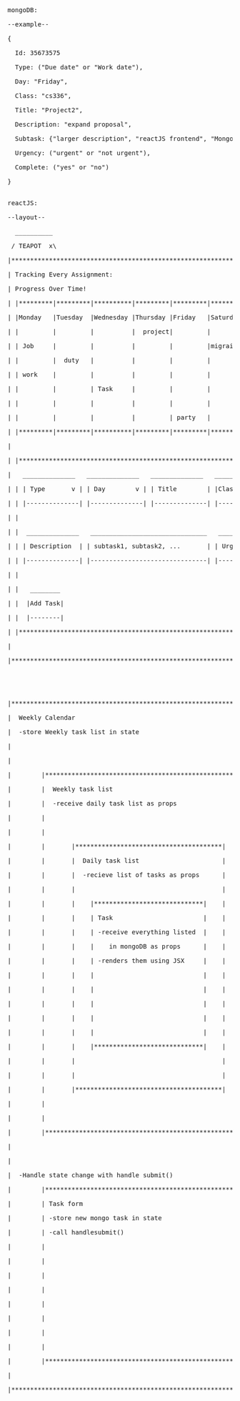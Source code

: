 <pre>
mongoDB:</br>
--example--</br>
{</br>
  Id: 35673575 </br>
  Type: ("Due date" or "Work date"),</br>
  Day: "Friday",</br>
  Class: "cs336",</br>
  Title: "Project2",</br>
  Description: "expand proposal",</br>
  Subtask: {"larger description", "reactJS frontend", "MongoDB backend"},</br>
  Urgency: ("urgent" or "not urgent"),</br>
  Complete: ("yes" or "no")</br>
}</br>

reactJS:</br>
--layout--</br>
  __________                                                                  ____ ____ ____</br>
 / TEAPOT  x\                                                                | _  | #  | X  |</br>
|*******************************************************************************************|</br>
| Tracking Every Assignment:                                                                |</br>
| Progress Over Time!                                                                       |</br>
| |*********|*********|**********|*********|*********|*********|*********| |**************| |</br>
| |Monday   |Tuesday  |Wednesday |Thursday |Friday   |Saturday |Sunday   | | Completed /\ | |</br>
| |         |         |          |  project|         |         | church  | | Tasks:    || | |</br>
| | Job     |         |          |         |         |migraine |         | |           || | |</br>
| |         |  duty   |          |         |         |         |         | |           || | |</br>
| | work    |         |          |         |         |         |         | |           || | |</br>
| |         |         | Task     |         |         |         |         | |           [] | |</br>
| |         |         |          |         |         |         |  sleep  | |           || | |</br>
| |         |         |          |         | party   |         |         | |           || | |</br>
| |*********|*********|**********|*********|*********|*********|*********| |           || | |</br>
|                                                                          |           || | |</br>
| |**********************************************************************| |           || | |</br>
|   ______________   ______________   ______________   ______________    | |           || | |</br>
| | | Type       v | | Day        v | | Title        | |Class         |  | |           || | |</br>
| | |--------------| |--------------| |--------------| |--------------|  | |           || | |</br>
| |                                                                      | |           || | |</br>
| |  ______________   _______________________________   ______________   | |           || | |</br>
| | | Description  | | subtask1, subtask2, ...       | | Urgency    v |  | |           || | |</br>
| | |--------------| |-------------------------------| |--------------|  | |           || | |</br>
| |                                                                      | |           || | |</br>
| |   ________                                                           | |           || | |</br>
| |  |Add Task|                                                          | |           || | |</br>
| |  |--------|                                                          | |           \/ | |</br>
| |**********************************************************************| |**************| |</br>
|                                                                                           |</br>
|*******************************************************************************************|</br>
</br>
</br>
|************************************************************************|</br>
|  Weekly Calendar                                                       |</br>
|  -store Weekly task list in state                                      |</br>
|                                                                        |</br>
|                                                                        |</br>
|        |******************************************************|        |</br>
|        |  Weekly task list                                    |        |</br>
|        |  -receive daily task list as props                   |        |</br>
|        |                                                      |        |</br>
|        |                                                      |        |</br>
|        |       |***************************************|      |        |</br>
|        |       |  Daily task list                      |      |        |</br>
|        |       |  -recieve list of tasks as props      |      |        |</br>
|        |       |                                       |      |        |</br>
|        |       |    |*****************************|    |      |        |</br>
|        |       |    | Task                        |    |      |        |</br>
|        |       |    | -receive everything listed  |    |      |        |</br>
|        |       |    |    in mongoDB as props      |    |      |        |</br>
|        |       |    | -renders them using JSX     |    |      |        |</br>
|        |       |    |                             |    |      |        |</br>
|        |       |    |                             |    |      |        |</br>
|        |       |    |                             |    |      |        |</br>
|        |       |    |                             |    |      |        |</br>
|        |       |    |                             |    |      |        |</br>
|        |       |    |*****************************|    |      |        |</br>
|        |       |                                       |      |        |</br>
|        |       |                                       |      |        |</br>
|        |       |***************************************|      |        |</br>
|        |                                                      |        |</br>
|        |                                                      |        |</br>
|        |******************************************************|        |</br>
|                                                                        |</br>
|                                                                        |</br>
|  -Handle state change with handle submit()                             |</br>
|        |******************************************************|        |</br>
|        | Task form                                            |        |</br>
|        | -store new mongo task in state                       |        |</br>
|        | -call handlesubmit()                                 |        |</br>
|        |                                                      |        |</br>
|        |                                                      |        |</br>
|        |                                                      |        |</br>
|        |                                                      |        |</br>
|        |                                                      |        |</br>
|        |                                                      |        |</br>
|        |                                                      |        |</br>
|        |                                                      |        |</br>
|        |******************************************************|        |</br>
|                                                                        |</br>
|************************************************************************|</br>
</pre>
